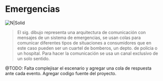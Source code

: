 # Emergencias

![N|Solid](http://damiancipolat.com/webFiles/emergencias.png)

> El sig. dibujo representa una arquitectura de comunicación con mensajes de un sistema de emergencias, se usan colas para comunicar
diferentes tipos de situaciones a consumidores que en este caso pueden ser un cuartel de bomberos, un depto. de policia o un hospital.
Para hacer la comunicación se usa un canal exclusivo de un solo sentido.

@TODO: Falta complejisar el escenario y agregar una cola de respuesta ante cada evento. Agregar codigo fuente del proyecto.
